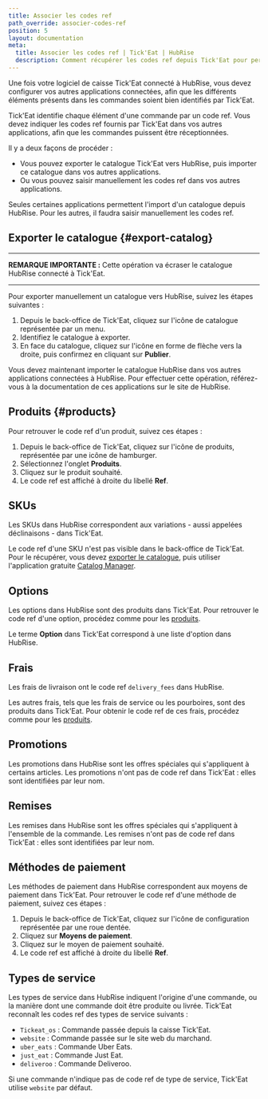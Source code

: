 ```yaml
---
title: Associer les codes ref
path_override: associer-codes-ref
position: 5
layout: documentation
meta:
  title: Associer les codes ref | Tick'Eat | HubRise
  description: Comment récupérer les codes ref depuis Tick'Eat pour permettre la synchronisation de données avec d'autres applications connectées à HubRise.
---
```


Une fois votre logiciel de caisse Tick'Eat connecté à HubRise, vous devez configurer vos autres applications connectées, afin que les différents éléments présents dans les commandes soient bien identifiés par Tick'Eat.

Tick'Eat identifie chaque élément d'une commande par un code ref. Vous devez indiquer les codes ref fournis par Tick'Eat dans vos autres applications, afin que les commandes puissent être réceptionnées.

Il y a deux façons de procéder :

- Vous pouvez exporter le catalogue Tick'Eat vers HubRise, puis importer ce catalogue dans vos autres applications.
- Ou vous pouvez saisir manuellement les codes ref dans vos autres applications.

Seules certaines applications permettent l'import d'un catalogue depuis HubRise. Pour les autres, il faudra saisir manuellement les codes ref.

## Exporter le catalogue {#export-catalog}

---

**REMARQUE IMPORTANTE :** Cette opération va écraser le catalogue HubRise connecté à Tick'Eat.

---

Pour exporter manuellement un catalogue vers HubRise, suivez les étapes suivantes :

1. Depuis le back-office de Tick'Eat, cliquez sur l'icône de catalogue représentée par un menu.
2. Identifiez le catalogue à exporter.
3. En face du catalogue, cliquez sur l'icône en forme de flèche vers la droite, puis confirmez en cliquant sur **Publier**.

Vous devez maintenant importer le catalogue HubRise dans vos autres applications connectées à HubRise. Pour effectuer cette opération, référez-vous à la documentation de ces applications sur le site de HubRise.

## Produits {#products}

Pour retrouver le code ref d'un produit, suivez ces étapes :

1. Depuis le back-office de Tick'Eat, cliquez sur l'icône de produits, représentée par une icône de hamburger.
2. Sélectionnez l'onglet **Produits**.
3. Cliquez sur le produit souhaité.
4. Le code ref est affiché à droite du libellé **Ref**.

## SKUs

Les SKUs dans HubRise correspondent aux variations - aussi appelées déclinaisons - dans Tick'Eat.

Le code ref d'une SKU n'est pas visible dans le back-office de Tick'Eat. Pour le récupérer, vous devez [exporter le catalogue](#export-catalog), puis utiliser l'application gratuite [Catalog Manager](/apps/catalog-manager/overview).

## Options

Les options dans HubRise sont des produits dans Tick'Eat. Pour retrouver le code ref d'une option, procédez comme pour les [produits](#products).

Le terme **Option** dans Tick'Eat correspond à une liste d'option dans HubRise.

## Frais

Les frais de livraison ont le code ref `delivery_fees` dans HubRise.

Les autres frais, tels que les frais de service ou les pourboires, sont des produits dans Tick'Eat. Pour obtenir le code ref de ces frais, procédez comme pour les [produits](#products).

## Promotions

Les promotions dans HubRise sont les offres spéciales qui s'appliquent à certains articles. Les promotions n'ont pas de code ref dans Tick'Eat : elles sont identifiées par leur nom.

## Remises

Les remises dans HubRise sont les offres spéciales qui s'appliquent à l'ensemble de la commande. Les remises n'ont pas de code ref dans Tick'Eat : elles sont identifiées par leur nom.

## Méthodes de paiement

Les méthodes de paiement dans HubRise correspondent aux moyens de paiement dans Tick'Eat. Pour retrouver le code ref d'une méthode de paiement, suivez ces étapes :

1. Depuis le back-office de Tick'Eat, cliquez sur l'icône de configuration représentée par une roue dentée.
1. Cliquez sur **Moyens de paiement**.
1. Cliquez sur le moyen de paiement souhaité.
1. Le code ref est affiché à droite du libellé **Ref**.

## Types de service

Les types de service dans HubRise indiquent l'origine d'une commande, ou la manière dont une commande doit être produite ou livrée. Tick'Eat reconnaît les codes ref des types de service suivants :

- `Tickeat_os` : Commande passée depuis la caisse Tick'Eat.
- `website` : Commande passée sur le site web du marchand.
- `uber_eats` : Commande Uber Eats.
- `just_eat` : Commande Just Eat.
- `deliveroo` : Commande Deliveroo.

Si une commande n'indique pas de code ref de type de service, Tick'Eat utilise `website` par défaut.
